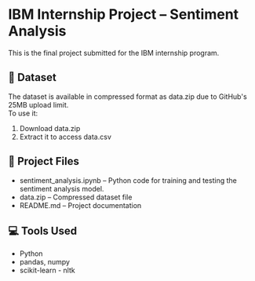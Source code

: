 # IBM Internship Project – Sentiment Analysis

This is the final project submitted for the IBM internship program.

## 📁 Dataset

The dataset is available in compressed format as data.zip due to GitHub's 25MB upload limit.  
To use it:
1. Download data.zip
2. Extract it to access data.csv

## 📑 Project Files

- sentiment_analysis.ipynb – Python code for training and testing the sentiment analysis model.
- data.zip – Compressed dataset file
- README.md – Project documentation

## 💻 Tools Used

- Python
- pandas, numpy
- scikit-learn
- nltk
